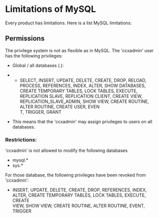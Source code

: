 # Limitations of MySQL
Every product has limitations. Here is a list MySQL limitations:
## Permissions
The privilege system is not as flexible as in MySQL.
The 'ccxadmin' user has the following privileges:
* Global / all databases (*.*):
* * SELECT, INSERT, UPDATE, DELETE, CREATE, DROP, RELOAD, PROCESS, REFERENCES, INDEX, ALTER, SHOW DATABASES, CREATE TEMPORARY TABLES, LOCK TABLES, EXECUTE, REPLICATION SLAVE, REPLICATION CLIENT, CREATE VIEW, REPLICATION_SLAVE_ADMIN, SHOW VIEW, CREATE ROUTINE, ALTER ROUTINE, CREATE USER, EVEN\
T, TRIGGER, GRANT

* This means that the 'ccxadmin' may assign privileges to users on all databases.

### Restrictions:
'ccxadmin' is not allowed to modify the following databases
* mysql.*
* sys.*

For those database, the following privileges have been revoked from 'ccxadmin':
* INSERT, UPDATE, DELETE, CREATE, DROP, REFERENCES, INDEX, ALTER, CREATE TEMPORARY TABLES, LOCK TABLES, EXECUTE, CREATE\
 VIEW, SHOW VIEW, CREATE ROUTINE, ALTER ROUTINE, EVENT, TRIGGER

